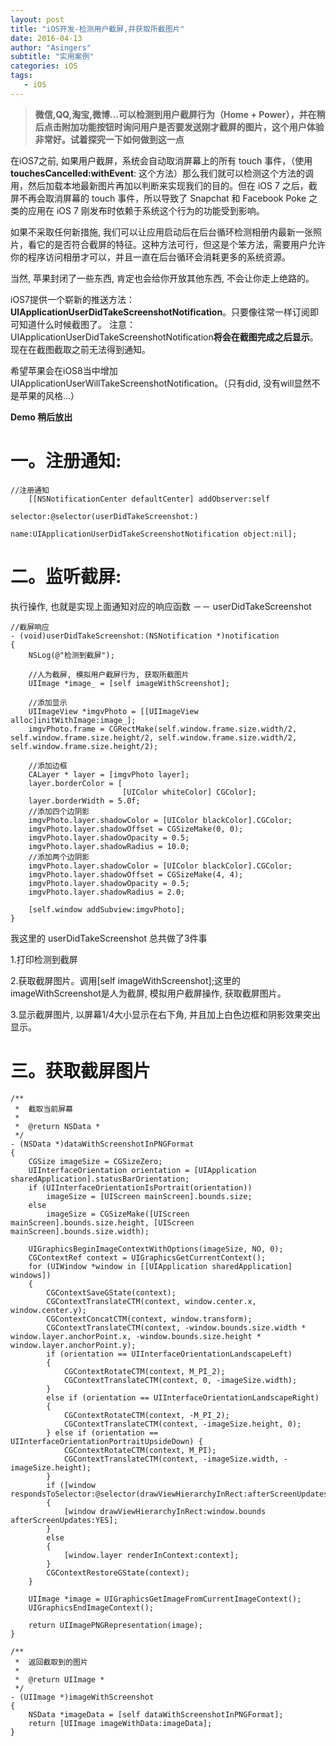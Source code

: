 ```yaml
---
layout: post
title: "iOS开发-检测用户截屏,并获取所截图片"
date: 2016-04-13
author: "Asingers"
subtitle: "实用案例"
categories: iOS
tags:
   - iOS
---
```


> **微信,QQ,淘宝,微博...可以检测到用户截屏行为（Home + Power），并在稍后点击附加功能按钮时询问用户是否要发送刚才截屏的图片，这个用户体验非常好。试着探究一下如何做到这一点**


在iOS7之前, 如果用户截屏，系统会自动取消屏幕上的所有 touch 事件，（使用**touchesCancelled:withEvent**: 这个方法）那么我们就可以检测这个方法的调用，然后加载本地最新图片再加以判断来实现我们的目的。但在 iOS 7 之后，截屏不再会取消屏幕的 touch 事件，所以导致了 Snapchat 和 Facebook Poke 之类的应用在 iOS 7 刚发布时依赖于系统这个行为的功能受到影响。

如果不采取任何新措施, 我们可以让应用启动后在后台循环检测相册内最新一张照片，看它的是否符合截屏的特征。这种方法可行，但这是个笨方法，需要用户允许你的程序访问相册才可以，并且一直在后台循环会消耗更多的系统资源。

当然, 苹果封闭了一些东西, 肯定也会给你开放其他东西, 不会让你走上绝路的。

iOS7提供一个崭新的推送方法：**UIApplicationUserDidTakeScreenshotNotification**。只要像往常一样订阅即可知道什么时候截图了。
注意：UIApplicationUserDidTakeScreenshotNotification**将会在截图完成之后显示**。现在在截图截取之前无法得到通知。

希望苹果会在iOS8当中增加 UIApplicationUserWillTakeScreenshotNotification。（只有did, 没有will显然不是苹果的风格...）

**Demo 稍后放出**
# 一。注册通知:


    //注册通知
        [[NSNotificationCenter defaultCenter] addObserver:self
                                                 selector:@selector(userDidTakeScreenshot:)
                                                     name:UIApplicationUserDidTakeScreenshotNotification object:nil];





# 二。监听截屏:

执行操作, 也就是实现上面通知对应的响应函数  －－ userDidTakeScreenshot


    //截屏响应
    - (void)userDidTakeScreenshot:(NSNotification *)notification
    {
        NSLog(@"检测到截屏");
        
        //人为截屏, 模拟用户截屏行为, 获取所截图片
        UIImage *image_ = [self imageWithScreenshot];
        
        //添加显示
        UIImageView *imgvPhoto = [[UIImageView alloc]initWithImage:image_];
        imgvPhoto.frame = CGRectMake(self.window.frame.size.width/2, self.window.frame.size.height/2, self.window.frame.size.width/2, self.window.frame.size.height/2);
        
        //添加边框
        CALayer * layer = [imgvPhoto layer];
        layer.borderColor = [
                             [UIColor whiteColor] CGColor];
        layer.borderWidth = 5.0f;
        //添加四个边阴影
        imgvPhoto.layer.shadowColor = [UIColor blackColor].CGColor;
        imgvPhoto.layer.shadowOffset = CGSizeMake(0, 0);
        imgvPhoto.layer.shadowOpacity = 0.5;
        imgvPhoto.layer.shadowRadius = 10.0;
        //添加两个边阴影
        imgvPhoto.layer.shadowColor = [UIColor blackColor].CGColor;
        imgvPhoto.layer.shadowOffset = CGSizeMake(4, 4);
        imgvPhoto.layer.shadowOpacity = 0.5;
        imgvPhoto.layer.shadowRadius = 2.0;
    
        [self.window addSubview:imgvPhoto];
    }





我这里的 userDidTakeScreenshot 总共做了3件事

1.打印检测到截屏

2.获取截屏图片。调用[self imageWithScreenshot];这里的imageWithScreenshot是人为截屏, 模拟用户截屏操作, 获取截屏图片。

3.显示截屏图片, 以屏幕1/4大小显示在右下角, 并且加上白色边框和阴影效果突出显示。




# 三。获取截屏图片


    /**
     *  截取当前屏幕
     *
     *  @return NSData *
     */
    - (NSData *)dataWithScreenshotInPNGFormat
    {
        CGSize imageSize = CGSizeZero;
        UIInterfaceOrientation orientation = [UIApplication sharedApplication].statusBarOrientation;
        if (UIInterfaceOrientationIsPortrait(orientation))
            imageSize = [UIScreen mainScreen].bounds.size;
        else
            imageSize = CGSizeMake([UIScreen mainScreen].bounds.size.height, [UIScreen mainScreen].bounds.size.width);
        
        UIGraphicsBeginImageContextWithOptions(imageSize, NO, 0);
        CGContextRef context = UIGraphicsGetCurrentContext();
        for (UIWindow *window in [[UIApplication sharedApplication] windows])
        {
            CGContextSaveGState(context);
            CGContextTranslateCTM(context, window.center.x, window.center.y);
            CGContextConcatCTM(context, window.transform);
            CGContextTranslateCTM(context, -window.bounds.size.width * window.layer.anchorPoint.x, -window.bounds.size.height * window.layer.anchorPoint.y);
            if (orientation == UIInterfaceOrientationLandscapeLeft)
            {
                CGContextRotateCTM(context, M_PI_2);
                CGContextTranslateCTM(context, 0, -imageSize.width);
            }
            else if (orientation == UIInterfaceOrientationLandscapeRight)
            {
                CGContextRotateCTM(context, -M_PI_2);
                CGContextTranslateCTM(context, -imageSize.height, 0);
            } else if (orientation == UIInterfaceOrientationPortraitUpsideDown) {
                CGContextRotateCTM(context, M_PI);
                CGContextTranslateCTM(context, -imageSize.width, -imageSize.height);
            }
            if ([window respondsToSelector:@selector(drawViewHierarchyInRect:afterScreenUpdates:)])
            {
                [window drawViewHierarchyInRect:window.bounds afterScreenUpdates:YES];
            }
            else
            {
                [window.layer renderInContext:context];
            }
            CGContextRestoreGState(context);
        }
        
        UIImage *image = UIGraphicsGetImageFromCurrentImageContext();
        UIGraphicsEndImageContext();
        
        return UIImagePNGRepresentation(image);
    }
    
    /**
     *  返回截取到的图片
     *
     *  @return UIImage *
     */
    - (UIImage *)imageWithScreenshot
    {
        NSData *imageData = [self dataWithScreenshotInPNGFormat];
        return [UIImage imageWithData:imageData];
    }








